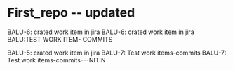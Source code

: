 # First_repo -- updated
BALU-6: crated work item in jira
BALU-6: crated work item in jira
BALU:TEST WORK ITEM- COMMITS

BALU-5: crated work item in jira
BALU-7: Test work items-commits
BALU-7: Test work items-commits---NITIN
